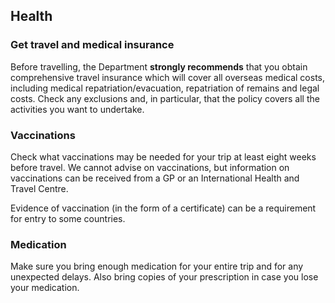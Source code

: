 ## Health

### **Get travel and medical insurance**

Before travelling, the Department **strongly recommends** that you obtain comprehensive travel insurance which will cover all overseas medical costs, including medical repatriation/evacuation, repatriation of remains and legal costs. Check any exclusions and, in particular, that the policy covers all the activities you want to undertake.

### **Vaccinations**

Check what vaccinations may be needed for your trip at least eight weeks before travel. We cannot advise on vaccinations, but information on vaccinations can be received from a GP or an International Health and Travel Centre.

Evidence of vaccination (in the form of a certificate) can be a requirement for entry to some countries.

### **Medication**

Make sure you bring enough medication for your entire trip and for any unexpected delays. Also bring copies of your prescription in case you lose your medication.